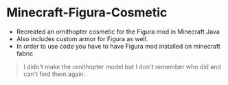 # Minecraft-Figura-Cosmetic
- Recreated an ornithopter cosmetic for the Figura mod in Minecraft Java
- Also includes custom armor for Figura as well.
- In order to use code you have to have Figura mod installed on minecraft fabric
> I didn't make the ornithopter model but I don't remember who did and can't find them again.
